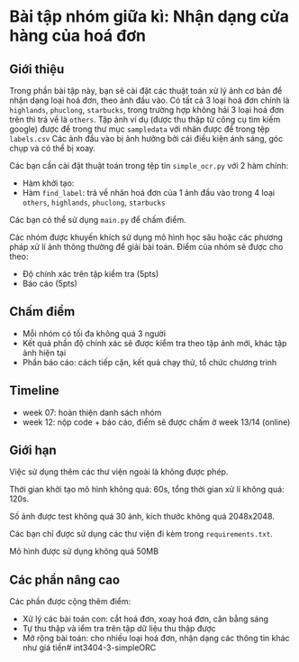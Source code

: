 # Bài tập nhóm giữa kì: Nhận dạng cửa hàng của hoá đơn

## Giới thiệu

Trong phần bài tập này, bạn sẽ cài đặt các thuật toán xử lý ảnh cơ bản
để nhận dạng loại hoá đơn, theo ảnh đầu vào.
Có tất cả 3 loại hoá đơn chính là `highlands`, `phuclong`, `starbucks`,
trong trường hợp không hải 3 loại hoá đơn trên thì trả về là `others`.
Tập ảnh ví dụ (được thu thập từ công cụ tìm kiếm google) được để trong thư mục
`sampledata` với nhãn được để trong tệp `labels.csv`
Các ảnh đầu vào bị ảnh hưởng bởi cái điều kiện ánh sáng, góc chụp và có thể
bị xoay.

Các bạn cần cài đặt thuật toán trong tệp tin `simple_ocr.py` với 2 hàm chính:
+ Hàm khởi tạo:
+ Hàm `find_label`: trả về nhãn hoá đơn của 1 ảnh đầu vào trong 4 loại `others`, `highlands`, `phuclong`, `starbucks`

Các bạn có thể sử dụng `main.py` để chấm điểm.

Các nhóm được khuyến khích sử dụng mô hình học sâu hoặc các phương pháp
xử lí ảnh thông thường để giải bài toán.
Điểm của nhóm sẽ được cho theo:
+ Độ chính xác trên tập kiểm tra (5pts)
+ Báo cáo (5pts) 

## Chấm điểm

- Mỗi nhóm có tối đa không quá 3 người
- Kết quả phần độ chính xác sẽ được kiểm tra theo tập ảnh mới, khác
tập ảnh hiện tại
- Phần báo cáo: cách tiếp cận, kết quả chạy thử, tổ chức chương trình 

## Timeline

+ week 07: hoàn thiện danh sách nhóm
+ week 12: nộp code + báo cáo, điểm sẽ được chấm ở week 13/14 (online)

## Giới hạn
Việc sử dụng thêm các thư viện ngoài là không được phép.

Thời gian khởi tạo mô hình không quá: 60s, tổng thời gian xử lí không quá: 120s.

Số ảnh được test không quá 30 ảnh, kích thước không quá 2048x2048.

Các bạn chỉ được sử dụng các thư viện đi kèm trong `requirements.txt`.

Mô hình được sử dụng không quá 50MB 

## Các phần nâng cao

Các phần được cộng thêm điểm:
+ Xử lý các bài toán con: cắt hoá đơn, xoay hoá đơn, cân bằng sáng
+ Tự thu thập và iểm tra trên tập dữ liệu thu thập được
+ Mở rộng bài toán: cho nhiều loại hoá đơn, nhận dạng các thông tin khác như giá tiền#   i n t 3 4 0 4 - 3 - s i m p l e O R C  
 